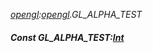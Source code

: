 _[opengl](../../modules/opengl/opengl-module.md):[opengl](../../modules/opengl/opengl-module.md).GL\_ALPHA\_TEST_
##### Const GL\_ALPHA\_TEST:[Int](../../modules/wonkey/wonkey-types-int.md)
